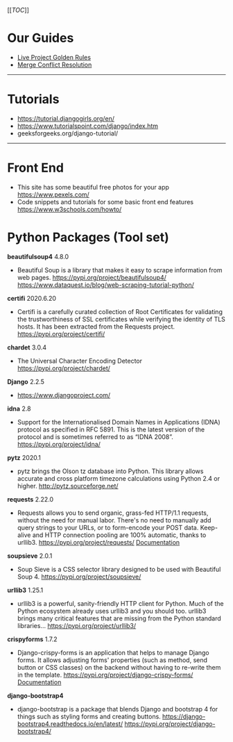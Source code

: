 [[_TOC_]]

# **Our Guides**
- [Live Project Golden Rules](https://docs.google.com/document/d/1qfpvnufwzqpo4S3mzIaTabQZ5nPr1CHiq1gnr_ZXLPk/edit?usp=sharing)
- [Merge Conflict Resolution](https://docs.google.com/document/d/1sm7MpKOSeVj1jdmvpVM80Hv1g7iqqqu8EFQT2nRFF1o/edit?usp=sharing)
---

# **Tutorials**
- https://tutorial.djangogirls.org/en/
- https://www.tutorialspoint.com/django/index.htm
- geeksforgeeks.org/django-tutorial/
---

# Front End
- This site has some beautiful free photos for your app
  https://www.pexels.com/
- Code snippets and tutorials for some basic front end features 
  https://www.w3schools.com/howto/
# **Python Packages** (Tool set)

**beautifulsoup4** 4.8.0
- Beautiful Soup is a library that makes it easy to scrape information from web pages. 
https://pypi.org/project/beautifulsoup4/
https://www.dataquest.io/blog/web-scraping-tutorial-python/

**certifi** 2020.6.20
- Certifi is a carefully curated collection of Root Certificates for validating the trustworthiness of SSL certificates while verifying the identity of TLS hosts. It has been extracted from the Requests project.
https://pypi.org/project/certifi/

**chardet** 3.0.4
- The Universal Character Encoding Detector
https://pypi.org/project/chardet/

**Django** 2.2.5
- https://www.djangoproject.com/

**idna** 2.8
- Support for the Internationalised Domain Names in Applications (IDNA) protocol as specified in RFC 5891. This is the latest version of the protocol and is sometimes referred to as “IDNA 2008”.
https://pypi.org/project/idna/


**pytz** 2020.1
- pytz brings the Olson tz database into Python. This library allows accurate and cross platform timezone calculations using Python 2.4 or higher.
http://pytz.sourceforge.net/

**requests** 2.22.0
- Requests allows you to send organic, grass-fed HTTP/1.1 requests, without the need for manual labor. There's no need to manually add query strings to your URLs, or to form-encode your POST data. Keep-alive and HTTP connection pooling are 100% automatic, thanks to urllib3.
https://pypi.org/project/requests/
[Documentation](https://2.python-requests.org/en/master/)

**soupsieve** 2.0.1
- Soup Sieve is a CSS selector library designed to be used with Beautiful Soup 4.
https://pypi.org/project/soupsieve/

**urllib3** 1.25.1
- urllib3 is a powerful, sanity-friendly HTTP client for Python. Much of the Python ecosystem already uses urllib3 and you should too. urllib3 brings many critical features that are missing from the Python standard libraries...
https://pypi.org/project/urllib3/

**crispyforms** 1.7.2
- Django-crispy-forms is an application that helps to manage Django forms. It allows adjusting forms' properties (such as method, send button or CSS classes) on the backend without having to re-write them in the template.
https://pypi.org/project/django-crispy-forms/
[Documentation](https://django-crispy-forms.readthedocs.io/en/latest/)

**django-bootstrap4**
- django-bootstrap is a package that blends Django and bootstrap 4 for things such as styling forms and creating buttons.
https://django-bootstrap4.readthedocs.io/en/latest/
https://pypi.org/project/django-bootstrap4/

